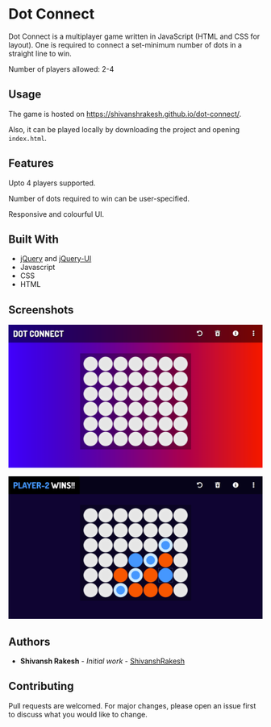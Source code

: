 # Dot Connect

Dot Connect is a multiplayer game written in JavaScript (HTML and CSS for layout). One is required to connect a set-minimum number of dots in a straight line to win.
 
Number of players allowed: 2-4

## Usage

The game is hosted on https://shivanshrakesh.github.io/dot-connect/.

Also, it can be played locally by downloading the project and opening `index.html`.

## Features

Upto 4 players supported.

Number of dots required to win can be user-specified.

Responsive and colourful UI.

## Built With

* [jQuery](https://api.jquery.com/) and [jQuery-UI](https://api.jqueryui.com/)
* Javascript
* CSS 
* HTML

## Screenshots

![](https://github.com/ShivanshRakesh/dot-connect/blob/master/pics/Screenshot1.png) 

![](https://github.com/ShivanshRakesh/dot-connect/blob/master/pics/Screenshot2.png)

## Authors

* **Shivansh Rakesh** - *Initial work* - [ShivanshRakesh](https://github.com/ShivanshRakesh)

## Contributing
Pull requests are welcomed. For major changes, please open an issue first to discuss what you would like to change.
